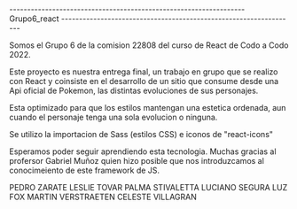 
------------------------------------------------------------------ Grupo6_react ------------------------------------------------------------------

Somos el Grupo 6 de la comision 22808 del curso de React de Codo a Codo 2022.

Este proyecto es nuestra entrega final, un trabajo en grupo que se realizo con React y coinsiste en el desarrollo de un sitio que consume desde una Api oficial de Pokemon, las distintas evoluciones de sus personajes.

Esta optimizado para que los estilos mantengan una estetica ordenada, aun cuando el personaje tenga una sola evolucion o ninguna.

Se utilizo la importacion de Sass (estilos CSS) e iconos de "react-icons"

Esperamos poder seguir aprendiendo esta tecnologia. Muchas gracias al profersor Gabriel Muñoz quien hizo posible que nos introduzcamos al conocimeiento de este framework de JS.

PEDRO ZARATE
LESLIE TOVAR
PALMA STIVALETTA
LUCIANO SEGURA
LUZ FOX
MARTIN VERSTRAETEN
CELESTE VILLAGRAN
